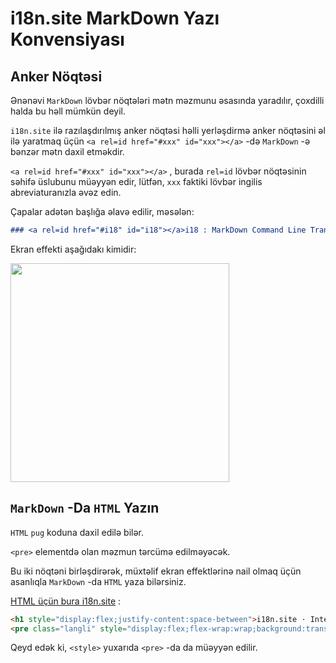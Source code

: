 # i18n.site MarkDown Yazı Konvensiyası

## Anker Nöqtəsi

Ənənəvi `MarkDown` lövbər nöqtələri mətn məzmunu əsasında yaradılır, çoxdilli halda bu həll mümkün deyil.

`i18n.site` ilə razılaşdırılmış anker nöqtəsi həlli yerləşdirmə anker nöqtəsini əl ilə yaratmaq üçün `<a rel=id href="#xxx" id="xxx"></a>` -də `MarkDown` -ə bənzər mətn daxil etməkdir.

`<a rel=id href="#xxx" id="xxx"></a>` , burada `rel=id` lövbər nöqtəsinin səhifə üslubunu müəyyən edir, lütfən, `xxx` faktiki lövbər ingilis abreviaturanızla əvəz edin.

Çapalar adətən başlığa əlavə edilir, məsələn:

```md
### <a rel=id href="#i18" id="i18"></a>i18 : MarkDown Command Line Translation Tool
```

Ekran effekti aşağıdakı kimidir:

<img src="//p.3ti.site/1721381136.avif" width="350">

## `MarkDown` -Da `HTML` Yazın

`HTML` `pug` koduna daxil edilə bilər.

`<pre>` elementdə olan məzmun tərcümə edilməyəcək.

Bu iki nöqtəni birləşdirərək, müxtəlif ekran effektlərinə nail olmaq üçün asanlıqla `MarkDown` -da `HTML` yaza bilərsiniz.

[HTML üçün bura i18n.site](//raw.githubusercontent.com/i18n-site/md/main/zh/README.md) :

```html
<h1 style="display:flex;justify-content:space-between">i18n.site ⋅ International Solutions<img src="//p.3ti.site/logo.svg" style="user-select:none;margin-top:-1px;width:42px"></h1>
<pre class="langli" style="display:flex;flex-wrap:wrap;background:transparent;border:1px solid #eee;font-size:12px;box-shadow:0 0 3px inset #eee;padding:12px 5px 4px 12px;justify-content:space-between;"><style>pre.langli i{font-weight:300;font-family:s;margin-right:2px;margin-bottom:8px;font-style:normal;color:#666;border-bottom:1px dashed #ccc;}</style><i>English</i><i>简体中文</i><i>Deutsch</i> … …</pre>
```

Qeyd edək ki, `<style>` yuxarıda `<pre>` -da da müəyyən edilir.